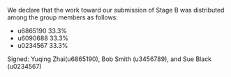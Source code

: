 We declare that the work toward our submission of Stage B was distributed among the group members as follows:

* u6865190 33.3%
* u6090688 33.3%
* u0234567 33.3%

Signed: Yuqing Zhai(u6865190), Bob Smith (u3456789), and Sue Black (u0234567)